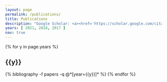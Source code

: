 ```yaml
---
layout: page
permalink: /publications/
title: Publications
description: "Google Scholar: <a><href='https://scholar.google.com/citations?user=08esT74AAAAJ&hl=en' target='_blank'>08esT74AAAAJ</a> | * denotes equal contribution and joint lead authorship."
years: [ 2021, 2018, 2017 ]
nav: true
---
```


<div class="publications">

{% for y in page.years %}
  <h2 class="year">{{y}}</h2>
  {% bibliography -f papers -q @*[year={{y}}]* %}
{% endfor %}

</div>
